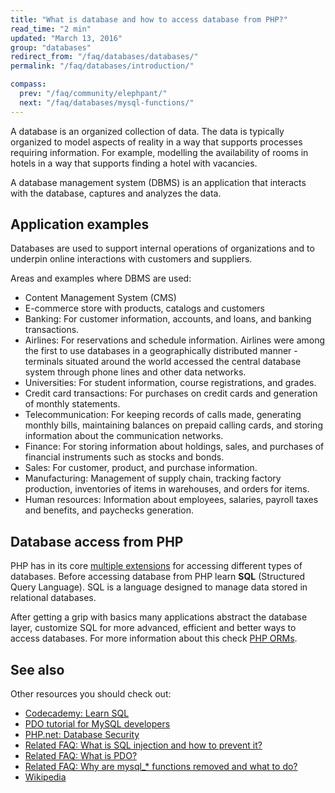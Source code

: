 ```yaml
---
title: "What is database and how to access database from PHP?"
read_time: "2 min"
updated: "March 13, 2016"
group: "databases"
redirect_from: "/faq/databases/databases/"
permalink: "/faq/databases/introduction/"

compass:
  prev: "/faq/community/elephpant/"
  next: "/faq/databases/mysql-functions/"
---
```


A database is an organized collection of data. The data is typically organized
to model aspects of reality in a way that supports processes requiring information.
For example, modelling the availability of rooms in hotels in a way that supports
finding a hotel with vacancies.

A database management system (DBMS) is an application that interacts with the
database, captures and analyzes the data.

## Application examples

Databases are used to support internal operations of organizations and to underpin
online interactions with customers and suppliers.

Areas and examples where DBMS are used:

* Content Management System (CMS)
* E-commerce store with products, catalogs and customers
* Banking: For customer information, accounts, and loans, and banking transactions.
* Airlines: For reservations and schedule information. Airlines were among the
  first to use databases in a geographically distributed manner - terminals
  situated around the world accessed the central database system through phone
  lines and other data networks.
* Universities: For student information, course registrations, and grades.
* Credit card transactions: For purchases on credit cards and generation of
  monthly statements.
* Telecommunication: For keeping records of calls made, generating monthly bills,
  maintaining balances on prepaid calling cards, and storing information about
  the communication networks.
* Finance: For storing information about holdings, sales, and purchases of
  financial instruments such as stocks and bonds.
* Sales: For customer, product, and purchase information.
* Manufacturing: Management of supply chain, tracking factory production, inventories
  of items in warehouses, and orders for items.
* Human resources: Information about employees, salaries, payroll taxes and
  benefits, and paychecks generation.

## Database access from PHP

PHP has in its core [multiple extensions](http://php.net/manual/en/refs.database.php)
for accessing different types of databases. Before accessing database from PHP
learn **SQL** (Structured Query Language). SQL is a language designed to manage
data stored in relational databases.

After getting a grip with basics many applications abstract the database layer,
customize SQL for more advanced, efficient and better ways to access databases.
For more information about this check [PHP ORMs](/faq/databases/orm/).

## See also

Other resources you should check out:

* [Codecademy: Learn SQL](https://www.codecademy.com/learn/learn-sql)
* [PDO tutorial for MySQL developers](http://wiki.hashphp.org/PDO_Tutorial_for_MySQL_Developers)
* [PHP.net: Database Security](http://php.net/manual/en/security.database.php)
* [Related FAQ: What is SQL injection and how to prevent it?](/faq/security/sql-injection/)
* [Related FAQ: What is PDO?](/faq/databases/what-is-pdo/)
* [Related FAQ: Why are mysql_* functions removed and what to do?](/faq/databases/mysql-functions/)
* [Wikipedia](http://en.wikipedia.org/wiki/Database)
